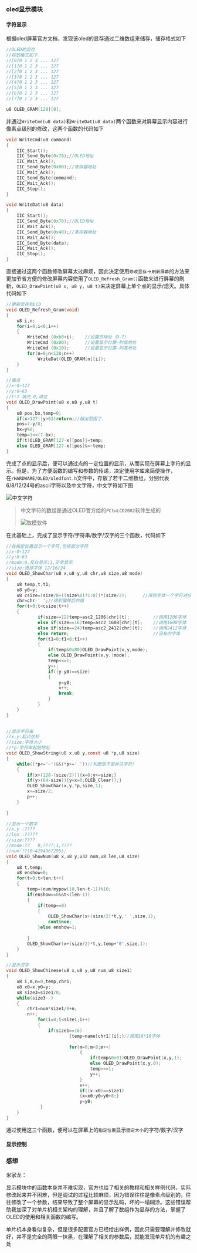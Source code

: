 ### oled显示模块

#### 字符显示

根据oled屏幕官方文档，发现该oled的显存通过二维数组来储存，储存格式如下
```c
//OLED的显存
//存放格式如下.
//[0]0 1 2 3 ... 127    
//[1]0 1 2 3 ... 127    
//[2]0 1 2 3 ... 127    
//[3]0 1 2 3 ... 127    
//[4]0 1 2 3 ... 127    
//[5]0 1 2 3 ... 127    
//[6]0 1 2 3 ... 127    
//[7]0 1 2 3 ... 127

u8 OLED_GRAM[128][8];	 
```
并通过`WriteCmd(u8 data)`和`WriteDat(u8 data)`两个函数来对屏幕显示内容进行像素点级别的修改，这两个函数的代码如下
```c
void WriteCmd(u8 command)
{
    IIC_Start();
    IIC_Send_Byte(0x78);//OLED地址
    IIC_Wait_Ack();
    IIC_Send_Byte(0x00);//寄存器地址
    IIC_Wait_Ack();
    IIC_Send_Byte(command);
    IIC_Wait_Ack();
    IIC_Stop();
}

void WriteDat(u8 data)
{
    IIC_Start();
    IIC_Send_Byte(0x78);//OLED地址
    IIC_Wait_Ack();
    IIC_Send_Byte(0x40);//寄存器地址
    IIC_Wait_Ack();
    IIC_Send_Byte(data);
    IIC_Wait_Ack();
    IIC_Stop();
}
```

直接通过这两个函数修改屏幕太过麻烦，因此决定使用`修改显存`->`刷新屏幕`的方法来更加节省方便的修改屏幕内容使用了`OLED_Refresh_Gram()`函数来进行屏幕的刷新，`OLED_DrawPoint(u8 x, u8 y, u8 t)`来决定屏幕上单个点的显示/熄灭。具体代码如下
```c
//更新显存到LCD		 
void OLED_Refresh_Gram(void)
{
	u8 i,n;		    
	for(i=0;i<8;i++)  
	{  
		WriteCmd (0xb0+i);    //设置页地址（0~7）
		WriteCmd (0x00);      //设置显示位置—列低地址
		WriteCmd (0x10);      //设置显示位置—列高地址   
		for(n=0;n<128;n++)
			WriteDat(OLED_GRAM[n][i]); 
	}   
}

//画点 
//x:0~127
//y:0~63
//t:1 填充 0,清空				   
void OLED_DrawPoint(u8 x,u8 y,u8 t)
{
	u8 pos,bx,temp=0;
	if(x>127||y>63)return;//超出范围了.
	pos=7-y/8;
	bx=y%8;
	temp=1<<(7-bx);
	if(t)OLED_GRAM[127-x][pos]|=temp;
	else OLED_GRAM[127-x][pos]&=~temp;	    
}
```

完成了点的显示后，便可以通过点的一定位置的显示，从而实现在屏幕上字符的显示。但是，为了方便函数的编写和参数的传递，决定使用字库来简便操作，在`/HARDWARE/OLED/oledfont.h`文件中，存放了若干二维数组，分别代表6/8/12/24号的ascii字符以及中文字符，中文字符如下图

![中文字符](./chinese.png)

> 中文字符的数组是通过OLED官方给的`PCtoLCD2002`软件生成的
>
> ![取模软件](PC2LCD.png)

在此基础上，完成了显示字符/字符串/数字/汉字的三个函数，代码如下

```c
//在指定位置显示一个字符,包括部分字符
//x:0~127
//y:0~63
//mode:0,反白显示;1,正常显示				 
//size:选择字体 12/16/24
void OLED_ShowChar(u8 x,u8 y,u8 chr,u8 size,u8 mode)
{      			    
	u8 temp,t,t1;
	u8 y0=y;
	u8 csize=(size/8+((size%8)?1:0))*(size/2);		//得到字体一个字符对应点阵集所占的字节数
	chr=chr-' ';//得到偏移后的值		 
    for(t=0;t<csize;t++)
    {   
			if(size==12)temp=asc2_1206[chr][t]; 	 	//调用1206字体
			else if(size==16)temp=asc2_1608[chr][t];	//调用1608字体
			else if(size==24)temp=asc2_2412[chr][t];	//调用2412字体
			else return;								//没有的字库
			for(t1=0;t1<8;t1++)
			{
				if(temp&0x80)OLED_DrawPoint(x,y,mode);
				else OLED_DrawPoint(x,y,!mode);
				temp<<=1;
				y++;
				if((y-y0)==size)
				{
					y=y0;
					x++;
					break;
				}
			}  	 
    }          
}
		  

//显示字符串
//x,y:起点坐标  
//size:字体大小 
//*p:字符串起始地址 
void OLED_ShowString(u8 x,u8 y,const u8 *p,u8 size)
{	
    while((*p<='~')&&(*p>=' '))//判断是不是非法字符!
    {       
        if(x>(128-(size/2))){x=0;y+=size;}
        if(y>(64-size)){y=x=0;OLED_Clear();}
        OLED_ShowChar(x,y,*p,size,1);	 
        x+=size/2;
        p++;
    }  
	
}	

//显示一个数字
//x,y :????	 
//len :?????
//size:????
//mode:??	0,????;1,????
//num:??(0~4294967295);	 	  
void OLED_ShowNum(u8 x,u8 y,u32 num,u8 len,u8 size)
{         	
	u8 t,temp;
	u8 enshow=0;						   
	for(t=0;t<len;t++)
	{
		temp=(num/mypow(10,len-t-1))%10;
		if(enshow==0&&t<(len-1))
		{
			if(temp==0)
			{
				OLED_ShowChar(x+(size/2)*t,y,' ',size,1);
				continue;
			}else enshow=1; 
		 	 
		}
	 	OLED_ShowChar(x+(size/2)*t,y,temp+'0',size,1); 
	}
}

//显示汉字
void OLED_ShowChinese(u8 x,u8 y,u8 num,u8 size1)
{
	u8 i,m,n=0,temp,chr1;
	u8 x0=x,y0=y;
	u8 size3=size1/8;
	while(size3--)
	{
		chr1=num*size1/8+n;
		n++;
			for(i=0;i<size1;i++)
			{
				if(size1==16)
						{temp=name[chr1][i];}//调用16*16字体
							
						for(m=0;m<8;m++)
							{
								if(temp&0x01)OLED_DrawPoint(x,y,1);
								else OLED_DrawPoint(x,y,0);
								temp>>=1;
								y++;
							}
							x++;
							if((x-x0)==size1)
							{x=x0;y0=y0+8;}
							y=y0;
			 }
	}
}
```

通过使用这三个函数，便可以在屏幕上的`指定位置`显示`固定大小`的字符/数字/汉字

#### 显示控制

### 感想

米家龙：

显示模块中的函数本身并不难实现，官方也给了相关的教程和相关样例代码，实际修改起来并不困难，但是调试的过程比较麻烦，因为错误往往是像素点级别的，往往修改了一个参数，结果导致了整个屏幕的显示乱码，坏的一塌糊涂。这些错误帮助我加深了对单片机相关架构的理解，并且了解了数组作为显存的方法，掌握了OLED的使用和相关函数的编写。

单片机本身看似复杂，但是很多配置官方已经给出样例，因此只需要理解并修改就好，并不是完全的两眼一抹黑，在理解了相关的参数后，就能发现单片机的有趣之处